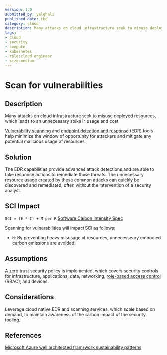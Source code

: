 ```yaml
---
version: 1.0
submitted_by: yelghali
published_date: tbd
category: cloud
description: Many attacks on cloud infrastructure seek to misuse deployed resources, which leads to an unnecessary spike in usage and cost. 
tags: 
- cloud
- security
- compute
- kubernetes
- role:cloud-engineer
- size:medium
---
```


# Scan for vulnerabilities

## Description
Many attacks on cloud infrastructure seek to misuse deployed resources, which leads to an unnecessary spike in usage and cost. 

[Vulnerability scanning](https://en.wikipedia.org/wiki/Vulnerability_scanner) and [endpoint detection and response](https://en.wikipedia.org/wiki/Endpoint_detection_and_response) (EDR) tools help minimize the window of opportunity for attackers and mitigate any potential malicious usage of resources.

## Solution
The EDR capabilities provide advanced attack detections and are able to take response actions to remediate those threats. The unnecessary resource usage created by these common attacks can quickly be discovered and remediated, often without the intervention of a security analyst.

## SCI Impact
`SCI = (E * I) + M per R`
[Software Carbon Intensity Spec](https://grnsft.org/sci)

Scanning for vulnerabilities will impact SCI as follows:

- `M`: By preventing heavy misusage of resources, unnecesseary embodied carbon emissions are avoided.

## Assumptions
A zero trust security policy is implemented, which covers security controls for infrastructure, applications, data, networking, [role-based access control](https://en.wikipedia.org/wiki/Role-based_access_control) (RBAC), and devices. 

## Considerations
Leverage cloud native EDR and scanning services, which scale based on demand, to maintain awareness of the carbon impact of the security tooling.

## References
[Microsoft Azure well architected framework sustainability patterns](https://learn.microsoft.com/en-us/azure/architecture/framework/sustainability/sustainability-security)

